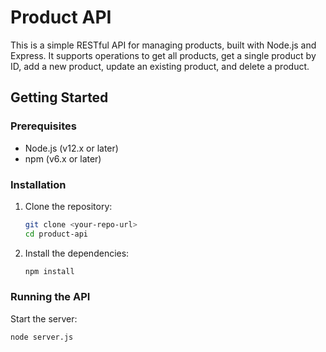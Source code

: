 # Product API

This is a simple RESTful API for managing products, built with Node.js and Express. It supports operations to get all products, get a single product by ID, add a new product, update an existing product, and delete a product.

## Getting Started

### Prerequisites

- Node.js (v12.x or later)
- npm (v6.x or later)

### Installation

1. Clone the repository:
    ```sh
    git clone <your-repo-url>
    cd product-api
    ```

2. Install the dependencies:
    ```sh
    npm install
    ```

### Running the API

Start the server:
```sh
node server.js
